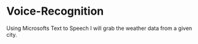 # Voice-Recognition
Using Microsofts Text to Speech I will grab the weather data from a given city.
